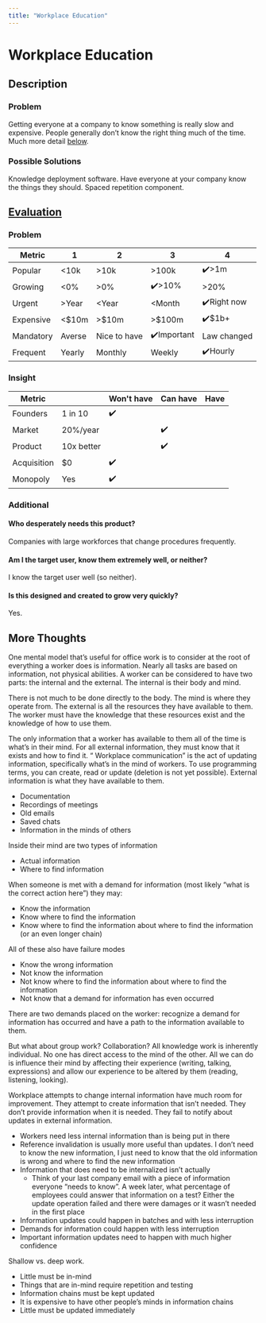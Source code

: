 ```yaml
---
title: "Workplace Education"
---
```

# Workplace Education
## Description
### Problem
Getting everyone at a company to know something is really slow and expensive. People generally don’t know the right thing much of the time. Much more detail [below](/ideas/workplace-education#more-thoughts).
### Possible Solutions
Knowledge deployment software. Have everyone at your company know the things they should. Spaced repetition component.

## [Evaluation](https://www.youtube.com/watch?v=DOtCl5PU8F0)
### Problem
|  Metric   | 1      | 2            | 3         | 4           |
| --------- | ------ | ------------ | --------- | ----------- |
| Popular   | <10k   | >10k         | >100k     | ✔️>1m         |
| Growing   | <0%    | >0%          | ✔️>10%      | >20%         |
| Urgent    | >Year  | <Year        | <Month    | ✔️Right now   |
| Expensive | <$10m  | >$10m        | >$100m    | ✔️$1b+        |
| Mandatory | Averse | Nice to have | ✔️Important | Law changed |
| Frequent  | Yearly | Monthly      | Weekly    | ✔️Hourly      |

### Insight
|   Metric    |            | Won't have | Can have | Have |
| ----------- | ---------- | ---------- | -------- | ---- |
| Founders    | 1 in 10    |      ✔️      |          |      |
| Market      | 20%/year   |            |     ✔️     |      |
| Product     | 10x better |            |     ✔️     |      |
| Acquisition | $0         |      ✔️      |          |      |
| Monopoly    | Yes        |      ✔️      |          |      |

### Additional
#### Who desperately needs this product?
Companies with large workforces that change procedures frequently.

#### Am I the target user, know them extremely well, or neither?
I know the target user well (so neither).

#### Is this designed and created to grow very quickly?
Yes.

## More Thoughts
One mental model that’s useful for office work is to consider at the root of everything a worker does is information. Nearly all tasks are based on information, not physical abilities. A worker can be considered to have two parts: the internal and the external. The internal is their body and mind. 

There is not much to be done directly to the body. The mind is where they operate from. The external is all the resources they have available to them. The worker must have the knowledge that these resources exist and the knowledge of how to use them.

The only information that a worker has available to them all of the time is what’s in their mind. For all external information, they must know that it exists and how to find it.
“
Workplace communication” is the act of updating information, specifically what’s in the mind of workers. To use programming terms, you can create, read or update (deletion is not yet possible).
External information is what they have available to them.

- Documentation
- Recordings of meetings
- Old emails
- Saved chats
- Information in the minds of others

Inside their mind are two types of information

- Actual information
- Where to find information

When someone is met with a demand for information (most likely “what is the correct action here”) they may:

- Know the information
- Know where to find the information
- Know where to find the information about where to find the information (or an even longer chain)

All of these also have failure modes

- Know the wrong information
- Not know the information
- Not know where to find the information about where to find the information
- Not know that a demand for information has even occurred

There are two demands placed on the worker: recognize a demand for information has occurred and have a path to the information available to them.

But what about group work? Collaboration? All knowledge work is inherently individual. No one has direct access to the mind of the other. All we can do is influence their mind by affecting their experience (writing, talking, expressions) and allow our experience to be altered by them (reading, listening, looking).

Workplace attempts to change internal information have much room for improvement. They attempt to create information that isn’t needed. They don’t provide information when it is needed. They fail to notify about updates in external information.

- Workers need less internal information than is being put in there
- Reference invalidation is usually more useful than updates. I don’t need to know the new information, I just need to know that the old information is wrong and where to find the new information
- Information that does need to be internalized isn’t actually
    - Think of your last company email with a piece of information everyone “needs to know”. A week later, what percentage of employees could answer that information on a test? Either the update operation failed and there were damages or it wasn’t needed in the first place
- Information updates could happen in batches and with less interruption
- Demands for information could happen with less interruption
- Important information updates need to happen with much higher confidence

Shallow vs. deep work.

- Little must be in-mind
- Things that are in-mind require repetition and testing
- Information chains must be kept updated
- It is expensive to have other people’s minds in information chains
- Little must be updated immediately

